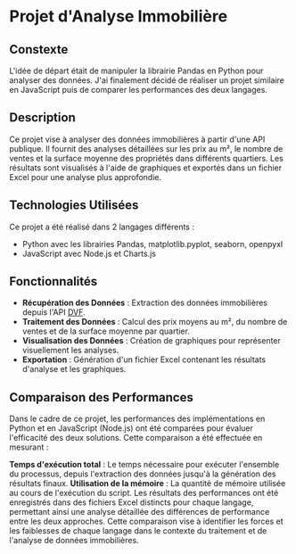 # Projet d'Analyse Immobilière

## Constexte

L'idée de départ était de manipuler la librairie Pandas en Python pour analyser des données. J'ai finalement décidé de réaliser un projet similaire en JavaScript puis de comparer les performances des deux langages.

## Description

Ce projet vise à analyser des données immobilières à partir d'une API publique. Il fournit des analyses détaillées sur les prix au m², le nombre de ventes et la surface moyenne
des propriétés dans différents quartiers. Les résultats sont visualisés à l'aide de graphiques et exportés dans un fichier Excel pour une analyse plus approfondie.

## Technologies Utilisées

Ce projet a été réalisé dans 2 langages différents :
- Python avec les librairies Pandas, matplotlib.pyplot, seaborn, openpyxl
- JavaScript avec Node.js et Charts.js

## Fonctionnalités

- **Récupération des Données** : Extraction des données immobilières depuis l'API [DVF](https://api.cquest.org/dvf?code_postal=92140&type_local=Maison).
- **Traitement des Données** : Calcul des prix moyens au m², du nombre de ventes et de la surface moyenne par quartier.
- **Visualisation des Données** : Création de graphiques pour représenter visuellement les analyses.
- **Exportation** : Génération d'un fichier Excel contenant les résultats d'analyse et les graphiques.

## Comparaison des Performances
Dans le cadre de ce projet, les performances des implémentations en Python et en JavaScript (Node.js) ont été comparées pour évaluer l'efficacité des deux solutions. Cette comparaison a été effectuée en mesurant :

**Temps d'exécution total** : Le temps nécessaire pour exécuter l'ensemble du processus, depuis l'extraction des données jusqu'à la génération des résultats finaux.
**Utilisation de la mémoire** : La quantité de mémoire utilisée au cours de l'exécution du script.
Les résultats des performances ont été enregistrés dans des fichiers Excel distincts pour chaque langage, permettant ainsi une analyse détaillée des différences de performance entre les deux approches. Cette comparaison vise à identifier les forces et les faiblesses de chaque langage dans le contexte du traitement et de l'analyse de données immobilières.
